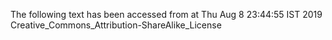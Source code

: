 The following text has been accessed from at Thu Aug 8 23:44:55 IST 2019
Creative_Commons_Attribution-ShareAlike_License
